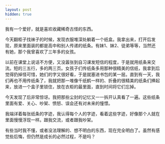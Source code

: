```yaml
---
layout: post
hidden: true
---
```

我有一个爱好，就是喜欢收藏稀奇古怪的东西。

今天翻柜子找袜子的时候，发现衣服堆深处躺着一个纸盒。我拿出来，打开后发现，原来里面装的都是高中和别人传递的纸条。有妹1、妹2、徒弟等等，当然还有她，那个我曾喜欢了三年多的女孩。

以前在课堂上说话不方便，又没嚣张到自习课发短信的程度，于是就用纸条来交流。短的三五行，多的两三页。女孩子们传纸条多用那种很精美的信纸，我拿到后觉得扔掉怪可惜，她们的字又很好看，于是就塞进书包的某一层。直到有一天，我们再也不用传纸条了，我就把那一堆像千纸鹤一样的、折叠的很精美的纸条们捧起来，放进一个盒子里锁住，放在衣柜的最里面，直到时间将它们忘掉。

今天发现了后非常惊讶。我把那些尘封的记忆又一一拆开认真看了一遍。这些纸条里面有爱、关心、吵架、愤怒、误会还有对未来的憧憬。

我端详着每张纸条的字迹，我认得每个人的字迹，看着这些字迹，好像那个人就在里面慢慢浮现一样。跟我交流，或者跟我吵架。

有些当时我不懂，或者没法理解的、想不明白的东西，现在完全明白了。虽然有感觉些后悔，但仍然是成长的必然过程，不是吗？